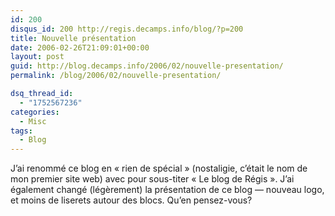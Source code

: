 ```yaml
---
id: 200
disqus_id: 200 http://regis.decamps.info/blog/?p=200
title: Nouvelle présentation
date: 2006-02-26T21:09:01+00:00
layout: post
guid: http://blog.decamps.info/2006/02/nouvelle-presentation/
permalink: /blog/2006/02/nouvelle-presentation/

dsq_thread_id:
  - "1752567236"
categories:
  - Misc
tags:
  - Blog
---
```

J’ai renommé ce blog en « rien de spécial » (nostaligie, c’était le nom de mon premier site web) avec pour sous-titer « Le blog de Régis ». J’ai également changé (légèrement) la présentation de ce blog &#8212; nouveau logo, et moins de liserets autour des blocs. Qu’en pensez-vous?
